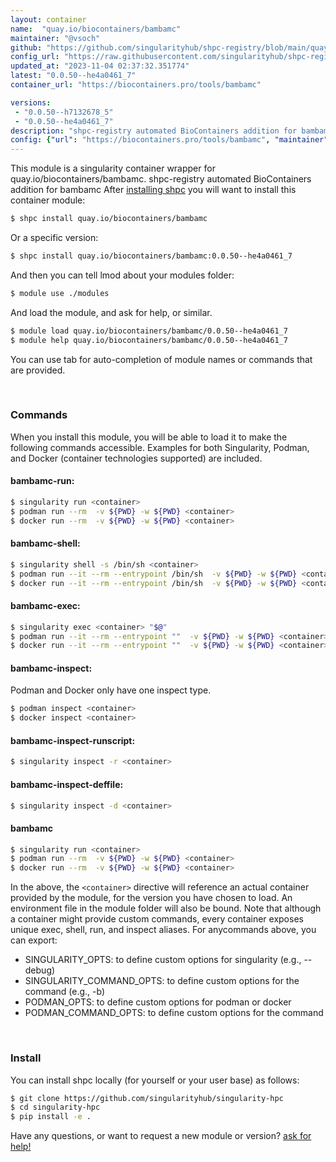 ```yaml
---
layout: container
name:  "quay.io/biocontainers/bambamc"
maintainer: "@vsoch"
github: "https://github.com/singularityhub/shpc-registry/blob/main/quay.io/biocontainers/bambamc/container.yaml"
config_url: "https://raw.githubusercontent.com/singularityhub/shpc-registry/main/quay.io/biocontainers/bambamc/container.yaml"
updated_at: "2023-11-04 02:37:32.351774"
latest: "0.0.50--he4a0461_7"
container_url: "https://biocontainers.pro/tools/bambamc"

versions:
 - "0.0.50--h7132678_5"
 - "0.0.50--he4a0461_7"
description: "shpc-registry automated BioContainers addition for bambamc"
config: {"url": "https://biocontainers.pro/tools/bambamc", "maintainer": "@vsoch", "description": "shpc-registry automated BioContainers addition for bambamc", "latest": {"0.0.50--he4a0461_7": "sha256:e9dd17d6bf9e8e7a239ec3e670093504d0a80d6c0d6dcda0098ddee5a55e2dc0"}, "tags": {"0.0.50--h7132678_5": "sha256:1747302f343455876f6a7850483e817a8bfbb598c25c2f68faad94a3ba71662e", "0.0.50--he4a0461_7": "sha256:e9dd17d6bf9e8e7a239ec3e670093504d0a80d6c0d6dcda0098ddee5a55e2dc0"}, "docker": "quay.io/biocontainers/bambamc"}
---
```


This module is a singularity container wrapper for quay.io/biocontainers/bambamc.
shpc-registry automated BioContainers addition for bambamc
After [installing shpc](#install) you will want to install this container module:


```bash
$ shpc install quay.io/biocontainers/bambamc
```

Or a specific version:

```bash
$ shpc install quay.io/biocontainers/bambamc:0.0.50--he4a0461_7
```

And then you can tell lmod about your modules folder:

```bash
$ module use ./modules
```

And load the module, and ask for help, or similar.

```bash
$ module load quay.io/biocontainers/bambamc/0.0.50--he4a0461_7
$ module help quay.io/biocontainers/bambamc/0.0.50--he4a0461_7
```

You can use tab for auto-completion of module names or commands that are provided.

<br>

### Commands

When you install this module, you will be able to load it to make the following commands accessible.
Examples for both Singularity, Podman, and Docker (container technologies supported) are included.

#### bambamc-run:

```bash
$ singularity run <container>
$ podman run --rm  -v ${PWD} -w ${PWD} <container>
$ docker run --rm  -v ${PWD} -w ${PWD} <container>
```

#### bambamc-shell:

```bash
$ singularity shell -s /bin/sh <container>
$ podman run --it --rm --entrypoint /bin/sh  -v ${PWD} -w ${PWD} <container>
$ docker run --it --rm --entrypoint /bin/sh  -v ${PWD} -w ${PWD} <container>
```

#### bambamc-exec:

```bash
$ singularity exec <container> "$@"
$ podman run --it --rm --entrypoint ""  -v ${PWD} -w ${PWD} <container> "$@"
$ docker run --it --rm --entrypoint ""  -v ${PWD} -w ${PWD} <container> "$@"
```

#### bambamc-inspect:

Podman and Docker only have one inspect type.

```bash
$ podman inspect <container>
$ docker inspect <container>
```

#### bambamc-inspect-runscript:

```bash
$ singularity inspect -r <container>
```

#### bambamc-inspect-deffile:

```bash
$ singularity inspect -d <container>
```



#### bambamc

```bash
$ singularity run <container>
$ podman run --rm  -v ${PWD} -w ${PWD} <container>
$ docker run --rm  -v ${PWD} -w ${PWD} <container>
```


In the above, the `<container>` directive will reference an actual container provided
by the module, for the version you have chosen to load. An environment file in the
module folder will also be bound. Note that although a container
might provide custom commands, every container exposes unique exec, shell, run, and
inspect aliases. For anycommands above, you can export:

 - SINGULARITY_OPTS: to define custom options for singularity (e.g., --debug)
 - SINGULARITY_COMMAND_OPTS: to define custom options for the command (e.g., -b)
 - PODMAN_OPTS: to define custom options for podman or docker
 - PODMAN_COMMAND_OPTS: to define custom options for the command

<br>

### Install

You can install shpc locally (for yourself or your user base) as follows:

```bash
$ git clone https://github.com/singularityhub/singularity-hpc
$ cd singularity-hpc
$ pip install -e .
```

Have any questions, or want to request a new module or version? [ask for help!](https://github.com/singularityhub/singularity-hpc/issues)
